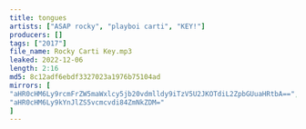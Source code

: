 ```yaml
---
title: tongues
artists: ["ASAP rocky", "playboi carti", "KEY!"]
producers: []
tags: ["2017"]
file_name: Rocky Carti Key.mp3
leaked: 2022-12-06
length: 2:16
md5: 8c12adf6ebdf3327023a1976b75104ad
mirrors: [
"aHR0cHM6Ly9rcmFrZW5maWxlcy5jb20vdmlldy9iTzV5U2JKOTdiL2ZpbGUuaHRtbA==",
"aHR0cHM6Ly9kYnJlZS5vcmcvdi84ZmNkZDM="
]
---
```

